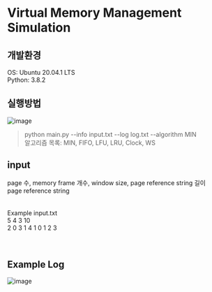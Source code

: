 # Virtual Memory Management Simulation

## 개발환경
OS: Ubuntu 20.04.1 LTS<br>
Python: 3.8.2

## 실행방법
![image](https://user-images.githubusercontent.com/61140071/100998446-e0598480-359e-11eb-9a1e-4845eecabb1a.png)
>python main.py --info input.txt --log log.txt --algorithm MIN<br>
알고리즘 목록: MIN, FIFO, LFU, LRU, Clock, WS

## input
page 수, memory frame 개수, window size, page reference string 길이<br>
page reference string<br>
<br>
<br>
Example input.txt<br>
5 4 3 10<br>
2 0 3 1 4 1 0 1 2 3 <br>
<br><br>

## Example Log
![image](https://user-images.githubusercontent.com/61140071/100998932-7c838b80-359f-11eb-9283-58c68832a62a.png)
